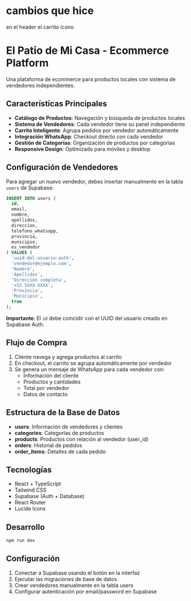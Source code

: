 # cambios que hice
en el header el carrito icono

# El Patio de Mi Casa - Ecommerce Platform

Una plataforma de ecommerce para productos locales con sistema de vendedores independientes.

## Características Principales

- **Catálogo de Productos**: Navegación y búsqueda de productos locales
- **Sistema de Vendedores**: Cada vendedor tiene su panel independiente
- **Carrito Inteligente**: Agrupa pedidos por vendedor automáticamente
- **Integración WhatsApp**: Checkout directo con cada vendedor
- **Gestión de Categorías**: Organización de productos por categorías
- **Responsive Design**: Optimizado para móviles y desktop

## Configuración de Vendedores

Para agregar un nuevo vendedor, debes insertar manualmente en la tabla `users` de Supabase:

```sql
INSERT INTO users (
  id,
  email,
  nombre,
  apellidos,
  direccion,
  telefono_whatsapp,
  provincia,
  municipio,
  es_vendedor
) VALUES (
  'uuid-del-usuario-auth',
  'vendedor@ejemplo.com',
  'Nombre',
  'Apellidos',
  'Dirección completa',
  '+53 5XXX XXXX',
  'Provincia',
  'Municipio',
  true
);
```

**Importante**: El `id` debe coincidir con el UUID del usuario creado en Supabase Auth.

## Flujo de Compra

1. Cliente navega y agrega productos al carrito
2. En checkout, el carrito se agrupa automáticamente por vendedor
3. Se genera un mensaje de WhatsApp para cada vendedor con:
   - Información del cliente
   - Productos y cantidades
   - Total por vendedor
   - Datos de contacto

## Estructura de la Base de Datos

- **users**: Información de vendedores y clientes
- **categories**: Categorías de productos
- **products**: Productos con relación al vendedor (user_id)
- **orders**: Historial de pedidos
- **order_items**: Detalles de cada pedido

## Tecnologías

- React + TypeScript
- Tailwind CSS
- Supabase (Auth + Database)
- React Router
- Lucide Icons

## Desarrollo

```bash
npm run dev
```

## Configuración

1. Conectar a Supabase usando el botón en la interfaz
2. Ejecutar las migraciones de base de datos
3. Crear vendedores manualmente en la tabla users
4. Configurar autenticación por email/password en Supabase